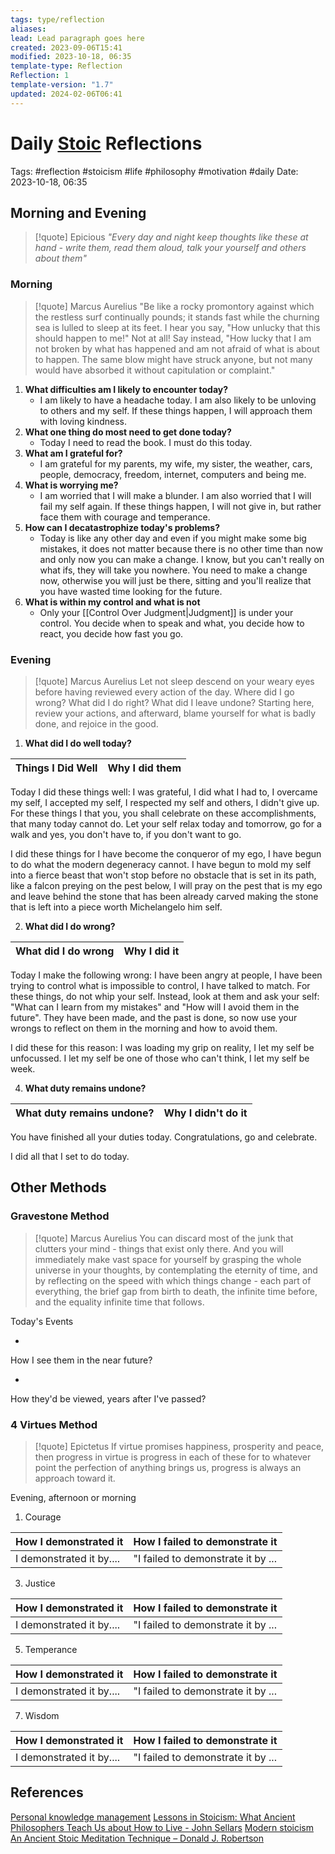 ```yaml
---
tags: type/reflection
aliases: 
lead: Lead paragraph goes here
created: 2023-09-06T15:41
modified: 2023-10-18, 06:35
template-type: Reflection
Reflection: 1
template-version: "1.7"
updated: 2024-02-06T06:41
---
```



# Daily [Stoic](../SLIP-BOX/Stoicism.md) Reflections

Tags:  #reflection #stoicism #life #philosophy #motivation #daily 
Date: 2023-10-18, 06:35

## Morning and Evening

> [!quote] Epicious 
> _"Every day and night keep thoughts like these at hand - write them, read them aloud, talk your yourself and others about them"_

### Morning

> [!quote] Marcus Aurelius
> "Be like a rocky promontory against which the restless surf continually pounds; it stands fast while the churning sea is lulled to sleep at its feet. I hear you say, "How unlucky that this should happen to me!" Not at all! Say instead, "How lucky that I am not broken by what has happened and am not afraid of what is about to happen. The same blow might have struck anyone, but not many would have absorbed it without capitulation or complaint."

1. **What difficulties am I likely to encounter today?**
	- I am likely to have a headache today. I am also likely to be unloving to others and my self. If these things happen, I will approach them with loving kindness. 
2. **What one thing do most need to get done today?**
	- Today I need to read the book. I must do this today.
1. **What am I grateful for?**
	- I am grateful for my parents, my wife, my sister, the weather, cars, people, democracy, freedom, internet, computers and being me.
2. **What is worrying me?**
	- I am worried that I will make a blunder. I am also worried that I will fail my self again. If these things happen, I will not give in, but rather face them with courage and temperance.
3. **How can I decatastrophize today's problems?**
	- Today is like any other day and even if you might make some big mistakes, it does not matter because there is no other time than now and only now you can make a change. I know, but you can't really on what ifs, they will take you nowhere. You need to make a change now, otherwise you will just be there, sitting and you'll realize that you have wasted time looking for the future. 
4. **What is within my control and what is not**
	- Only your [[Control Over Judgment|Judgment]] is under your control. You decide when to speak and what, you decide how to react, you decide how fast you go.

### Evening

> [!quote] Marcus Aurelius
> Let not sleep descend on your weary eyes before having reviewed every action of the day. Where did I go wrong? What did I do right? What did I leave undone? Starting here, review your actions, and afterward, blame yourself for what is badly done, and rejoice in the good.

1. **What did I do well today?**

| Things I Did Well | Why I did them |
| ------------------- | ---------------- |

Today I did these things well: I was grateful, I did what I had to, I overcame my self, I accepted my self, I respected my self and others, I didn't give up. For these things I that you, you shall celebrate on these accomplishments, that many today cannot do. Let your self relax today and tomorrow, go for a walk and yes, you don't have to, if you don't want to go.  

I did these things for I have become the conqueror of my ego, I have begun to do what the modern degeneracy cannot. I have begun to mold my self into a fierce beast that won't stop before no obstacle that is set in its path, like a falcon preying on the pest below, I will pray on the pest that is my ego and leave behind the stone that has been already carved making the stone that is left into a piece worth Michelangelo him self.

2. **What did I do wrong?**

| What did I do wrong | Why I did it |
| ------------------- | ---------------- |

Today I make the following wrong: I have been angry at people, I have been trying to control what is impossible to control, I have talked to match. For these things, do not whip your self. Instead, look at them and ask your self: "What can I learn from my mistakes" and "How will I avoid them in the future". They have been made, and the past is done, so now use your wrongs to reflect on them in the morning and how to avoid them.

I did these for this reason: I was loading my grip on reality, I let my self be unfocussed. I let my self be one of those who can't think, I let my self be week.  

4. **What duty remains undone?**

| What duty remains undone? | Why I didn't do it |
| ------------------- | ---------------- |

You have finished all your duties today. Congratulations, go and celebrate.

I did all that I set to do today.

## Other Methods

### Gravestone Method

> [!quote] Marcus Aurelius
> You can discard most of the junk that clutters your mind - things that exist only there. And you will immediately make vast space for yourself by grasping the whole universe in your thoughts, by contemplating the eternity of time, and by reflecting on the speed with which things change - each part of everything, the brief gap from birth to death, the infinite time before, and the equality infinite time that follows. 

Today's Events 

-

How I see them in the near future? 

-

How they'd be viewed, years after I've passed?

### 4 Virtues Method

> [!quote] Epictetus 
> If virtue promises happiness, prosperity and peace, then progress in virtue is progress in each of these for to whatever point the perfection of anything brings us, progress is always an approach toward it.

Evening, afternoon or morning

1. Courage 

| How I demonstrated it  | How I failed to demonstrate it |
| ------------------- | ---------------- |
| I demonstrated it by....                 | "I failed to demonstrate it by ...              |

3. Justice

| How I demonstrated it  | How I failed to demonstrate it |
| ------------------- | ---------------- |
| I demonstrated it by....                 | "I failed to demonstrate it by ...             

5. Temperance

| How I demonstrated it  | How I failed to demonstrate it |
| ------------------- | ---------------- |
| I demonstrated it by....                 | "I failed to demonstrate it by ...             

7. Wisdom

| How I demonstrated it  | How I failed to demonstrate it |
| ------------------- | ---------------- |
| I demonstrated it by....                 | "I failed to demonstrate it by ...             

## References

[Personal knowledge management](Personal%20knowledge%20management.md)
[Lessons in Stoicism: What Ancient Philosophers Teach Us about How to Live - John Sellars](https://books.google.cz/books/about/Lessons_in_Stoicism.html?id=ky84zQEACAAJ&redir_esc=y)
[Modern stoicism](https://modernstoicism.com/)
[An Ancient Stoic Meditation Technique – Donald J. Robertson](https://donaldrobertson.name/2017/03/22/an-ancient-stoic-meditation-technique/)


